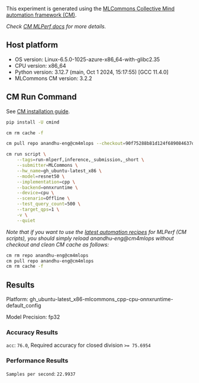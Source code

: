 This experiment is generated using the [MLCommons Collective Mind automation framework (CM)](https://github.com/mlcommons/cm4mlops).

*Check [CM MLPerf docs](https://docs.mlcommons.org/inference) for more details.*

## Host platform

* OS version: Linux-6.5.0-1025-azure-x86_64-with-glibc2.35
* CPU version: x86_64
* Python version: 3.12.7 (main, Oct  1 2024, 15:17:55) [GCC 11.4.0]
* MLCommons CM version: 3.2.2

## CM Run Command

See [CM installation guide](https://docs.mlcommons.org/inference/install/).

```bash
pip install -U cmind

cm rm cache -f

cm pull repo anandhu-eng@cm4mlops --checkout=90f75288b81d124f689084637df4bfc18ab78676

cm run script \
	--tags=run-mlperf,inference,_submission,_short \
	--submitter=MLCommons \
	--hw_name=gh_ubuntu-latest_x86 \
	--model=resnet50 \
	--implementation=cpp \
	--backend=onnxruntime \
	--device=cpu \
	--scenario=Offline \
	--test_query_count=500 \
	--target_qps=1 \
	-v \
	--quiet
```
*Note that if you want to use the [latest automation recipes](https://docs.mlcommons.org/inference) for MLPerf (CM scripts),
 you should simply reload anandhu-eng@cm4mlops without checkout and clean CM cache as follows:*

```bash
cm rm repo anandhu-eng@cm4mlops
cm pull repo anandhu-eng@cm4mlops
cm rm cache -f

```

## Results

Platform: gh_ubuntu-latest_x86-mlcommons_cpp-cpu-onnxruntime-default_config

Model Precision: fp32

### Accuracy Results 
`acc`: `76.0`, Required accuracy for closed division `>= 75.6954`

### Performance Results 
`Samples per second`: `22.9937`
